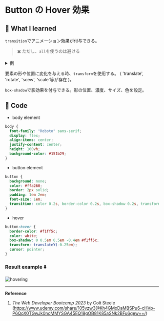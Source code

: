 # Button の Hover 効果

## :rabbit: What I learned

<p>

`transition`でアニメーション効果が付与できる。

> :heavy_multiplication_x: ただし、`all`を使うのは避ける

<details>
<summary>
例
</summary>

```css
transition: all 0.2s;
```

</details>
</p>
<p>

要素の形や位置に変化を与える時、`transform`を使用する。 ( 'translate', 'rotate', 'scew', 'scale'等が存在 )。

</p>

<p>

`box-shadow`で影効果を付与できる。影の位置、濃度、サイズ、色を設定。

</p>

## :rabbit: Code

- body element

```css
body {
  font-family: "Roboto" sans-serif;
  display: flex;
  align-items: center;
  justify-content: center;
  height: 100vh;
  background-color: #151b29;
}
```

- button element<br>

```css
button {
  background: none;
  color: #ffa260;
  border: 2px solid;
  padding: 1em 2em;
  font-size: 1em;
  transition: color 0.2s, border-color 0.2s, box-shadow 0.2s, transform 0.2s;
}
```

- hover<br>

```css
button:hover {
  border-color: #f1ff5c;
  color: white;
  box-shadow: 0 0.5em 0.5em -0.4em #f1ff5c;
  transform: translateY(-0.25em);
  cursor: pointer;
}
```

### Result example :arrow_down:

<p>

![hovering](https://user-images.githubusercontent.com/106340297/234332599-70375e1c-4a10-49ca-a507-e52e29fc9393.gif)

</p>

---

**Reference**

1. _The Web Developer Bootcamp 2023_ by Colt Steele (https://www.udemy.com/share/105vzw3@Kh4GMxDaMBSPu6-cHVp-P6QoX0TGwJk0ncMMYSGA45EQ18gOB81K85aSNk2BFu6gew==/)
